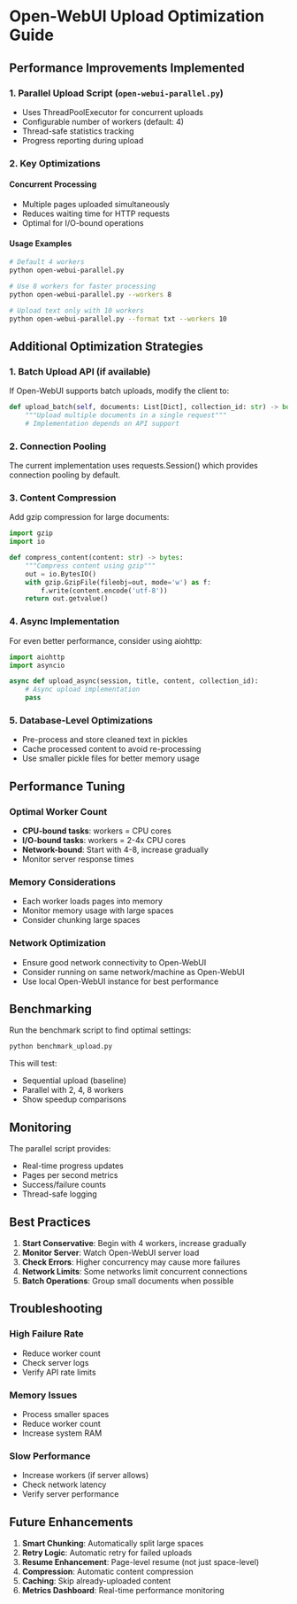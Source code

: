 # Open-WebUI Upload Optimization Guide

## Performance Improvements Implemented

### 1. Parallel Upload Script (`open-webui-parallel.py`)
- Uses ThreadPoolExecutor for concurrent uploads
- Configurable number of workers (default: 4)
- Thread-safe statistics tracking
- Progress reporting during upload

### 2. Key Optimizations

#### Concurrent Processing
- Multiple pages uploaded simultaneously
- Reduces waiting time for HTTP requests
- Optimal for I/O-bound operations

#### Usage Examples
```bash
# Default 4 workers
python open-webui-parallel.py

# Use 8 workers for faster processing
python open-webui-parallel.py --workers 8

# Upload text only with 10 workers
python open-webui-parallel.py --format txt --workers 10
```

## Additional Optimization Strategies

### 1. Batch Upload API (if available)
If Open-WebUI supports batch uploads, modify the client to:
```python
def upload_batch(self, documents: List[Dict], collection_id: str) -> bool:
    """Upload multiple documents in a single request"""
    # Implementation depends on API support
```

### 2. Connection Pooling
The current implementation uses requests.Session() which provides connection pooling by default.

### 3. Content Compression
Add gzip compression for large documents:
```python
import gzip
import io

def compress_content(content: str) -> bytes:
    """Compress content using gzip"""
    out = io.BytesIO()
    with gzip.GzipFile(fileobj=out, mode='w') as f:
        f.write(content.encode('utf-8'))
    return out.getvalue()
```

### 4. Async Implementation
For even better performance, consider using aiohttp:
```python
import aiohttp
import asyncio

async def upload_async(session, title, content, collection_id):
    # Async upload implementation
    pass
```

### 5. Database-Level Optimizations
- Pre-process and store cleaned text in pickles
- Cache processed content to avoid re-processing
- Use smaller pickle files for better memory usage

## Performance Tuning

### Optimal Worker Count
- **CPU-bound tasks**: workers = CPU cores
- **I/O-bound tasks**: workers = 2-4x CPU cores
- **Network-bound**: Start with 4-8, increase gradually
- Monitor server response times

### Memory Considerations
- Each worker loads pages into memory
- Monitor memory usage with large spaces
- Consider chunking large spaces

### Network Optimization
- Ensure good network connectivity to Open-WebUI
- Consider running on same network/machine as Open-WebUI
- Use local Open-WebUI instance for best performance

## Benchmarking

Run the benchmark script to find optimal settings:
```bash
python benchmark_upload.py
```

This will test:
- Sequential upload (baseline)
- Parallel with 2, 4, 8 workers
- Show speedup comparisons

## Monitoring

The parallel script provides:
- Real-time progress updates
- Pages per second metrics
- Success/failure counts
- Thread-safe logging

## Best Practices

1. **Start Conservative**: Begin with 4 workers, increase gradually
2. **Monitor Server**: Watch Open-WebUI server load
3. **Check Errors**: Higher concurrency may cause more failures
4. **Network Limits**: Some networks limit concurrent connections
5. **Batch Operations**: Group small documents when possible

## Troubleshooting

### High Failure Rate
- Reduce worker count
- Check server logs
- Verify API rate limits

### Memory Issues
- Process smaller spaces
- Reduce worker count
- Increase system RAM

### Slow Performance
- Increase workers (if server allows)
- Check network latency
- Verify server performance

## Future Enhancements

1. **Smart Chunking**: Automatically split large spaces
2. **Retry Logic**: Automatic retry for failed uploads
3. **Resume Enhancement**: Page-level resume (not just space-level)
4. **Compression**: Automatic content compression
5. **Caching**: Skip already-uploaded content
6. **Metrics Dashboard**: Real-time performance monitoring